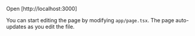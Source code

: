 






Open [http://localhost:3000]

You can start editing the page by modifying `app/page.tsx`. The page auto-updates as you edit the file.





